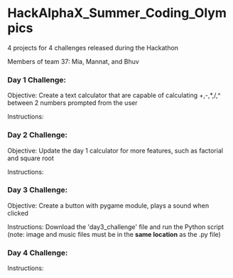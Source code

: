 # HackAlphaX_Summer_Coding_Olympics
4 projects for 4 challenges released during the Hackathon

Members of team 37: Mia, Mannat, and Bhuv



### Day 1 Challenge: 

Objective: Create a text calculator that are capable of calculating +,-,*,/,^ between 2 numbers prompted from the user

Instructions:



### Day 2 Challenge: 

Objective: Update the day 1 calculator for more features, such as factorial and square root

Instructions:



### Day 3 Challenge: 

Objective: Create a button with pygame module, plays a sound when clicked

Instructions: Download the 'day3_challenge' file and run the Python script (note: image and music files must be in the **same location** as the .py file)



### Day 4 Challenge:

Instructions: 
